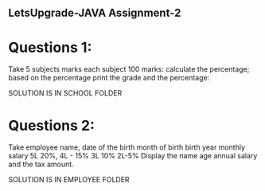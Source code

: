 ## LetsUpgrade-JAVA Assignment-2

# Questions 1:

Take 5 subjects marks each subject 100 marks:
calculate the percentage;
based on the percentage print the grade and the percentage:

 SOLUTION IS IN SCHOOL FOLDER

# Questions 2:

Take employee name, date of the birth month of birth
birth year monthly salary
5L 20%,
4L - 15%
3L 10%
2L-5%
Display the name age annual salary and the tax amount.

 SOLUTION IS IN EMPLOYEE FOLDER
